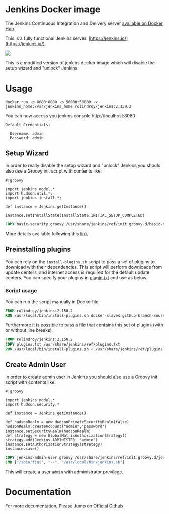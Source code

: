 # Jenkins Docker image
The Jenkins Continuous Integration and Delivery server [available on Docker Hub](https://hub.docker.com/r/jenkins/jenkins).

This is a fully functional Jenkins server.
[https://jenkins.io/](https://jenkins.io/).

<img src="https://jenkins.io/sites/default/files/jenkins_logo.png"/>

This is a modified version of jenkins docker image which will disable the setup wizard and "unlock" Jenkins.

# Usage

```
docker run -p 8080:8080 -p 50000:50000 -v jenkins_home:/var/jenkins_home rolindroy/jenkins:2.150.2
```
You can now access you jenkins console http://localhost:8080

```
Default Credentials:

  Username: admin
  Password: admin
```
  
## Setup Wizard

In order to really disable the setup wizard and "unlock" Jenkins you should also use a Groovy init script with contents like:
```
#!groovy

import jenkins.model.*
import hudson.util.*;
import jenkins.install.*;

def instance = Jenkins.getInstance()

instance.setInstallState(InstallState.INITIAL_SETUP_COMPLETED)
```

```Dockerfile
COPY basic-security.groovy /usr/share/jenkins/ref/init.groovy.d/basic-security.groovy
```
More details available following this [link](https://riptutorial.com/jenkins/example/24925/disable-setup-wizard)
## Preinstalling plugins
You can rely on the `install-plugins.sh` script to pass a set of plugins to download with their dependencies.
This script will perform downloads from update centers, and internet access is required for the default update centers.
You can specify your plugins in [plugin.txt](https://github.com/rolindroy/dockerhub-autobuild-jenkins/blob/master/plugin.txt) and use as below.


### Script usage

You can run the script manually in Dockerfile:

```Dockerfile
FROM rolindroy/jenkins:2.150.2
RUN /usr/local/bin/install-plugins.sh docker-slaves github-branch-source:1.8
```

Furthermore it is possible to pass a file that contains this set of plugins (with or without line breaks).

```Dockerfile
FROM rolindroy/jenkins:2.150.2
COPY plugins.txt /usr/share/jenkins/ref/plugins.txt
RUN /usr/local/bin/install-plugins.sh < /usr/share/jenkins/ref/plugins.txt
```
## Create Admin User

In order to create admin user in Jenkins you should also use a Groovy init script with contents like:
```
#!groovy

import jenkins.model.*
import hudson.security.*

def instance = Jenkins.getInstance()

def hudsonRealm = new HudsonPrivateSecurityRealm(false)
hudsonRealm.createAccount("admin","password")
instance.setSecurityRealm(hudsonRealm)
def strategy = new GlobalMatrixAuthorizationStrategy()
strategy.add(Jenkins.ADMINISTER, "admin")
instance.setAuthorizationStrategy(strategy)
instance.save()

```

```Dockerfile
COPY jenkins-admin-user.groovy /usr/share/jenkins/ref/init.groovy.d/jenkins-admin-user.groovy
CMD ["/sbin/tini", "--", "/usr/local/bin/jenkins.sh"]
```
This will create a user `admin` with administrator previlage.

# Documentation

For more documentation, Please Jump on [Official Github](https://github.com/jenkinsci/docker/blob/master/README.md)
